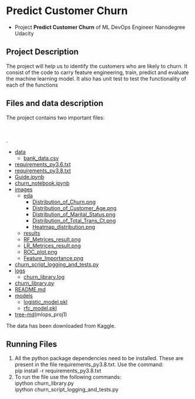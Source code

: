 # Predict Customer Churn

- Project **Predict Customer Churn** of ML DevOps Engineer Nanodegree Udacity

## Project Description
 The project will help us to identify the customers who are likely to churn. It consist of the code to carry feature engineering, train, predict and evaluate the machine learning model. It also has unit test to test the functionality of each of the functions

## Files and data description
The project contains two important files:

<br />
   
.
 * [data](./data)
   * [bank_data.csv](./data/bank_data.csv)
 * [requirements_py3.6.txt](./requirements_py3.6.txt)
 * [requirements_py3.8.txt](./requirements_py3.8.txt)
 * [Guide.ipynb](./Guide.ipynb)
 * [churn_notebook.ipynb](./churn_notebook.ipynb)
 * [images](./images)
   * [eda](./images/eda)
     * [Distribution_of_Churn.png](./images/eda/Distribution_of_Churn.png)
     * [Distribution_of_Customer_Age.png](./images/eda/Distribution_of_Customer_Age.png)
     * [Distribution_of_Marital_Status.png](./images/eda/Distribution_of_Marital_Status.png)
     * [Distribution_of_Total_Trans_Ct.png](./images/eda/Distribution_of_Total_Trans_Ct.png)
     * [Heatmap_distribution.png](./images/eda/Heatmap_distribution.png)
   * [results](./images/results)
   * [RF_Metrices_result.png](./images/results/RF_Metrices_result.png)
   * [LR_Metrices_result.png](./images/results/LR_Metrices_result.png)
   * [ROC_plot.png](./images/results/ROC_plot.png)
   * [Feature_Importance.png](./images/results/Feature_Importance.png)
 * [churn_script_logging_and_tests.py](./churn_script_logging_and_tests.py)
 * [logs](./logs)
   * [churn_library.log](./logs/churn_library.log)
 * [churn_library.py](./churn_library.py)
 * [README.md](./README.md)
 * [models](./models)
   * [logistic_model.pkl](./models/logistic_model.pkl)
   * [rfc_model.pkl](./models/rfc_model.pkl)
 * [tree-md](./tree-md)(mlops_proj1) 

The data has been downloaded from Kaggle. 
  

## Running Files
  1. All the python package dependencies need to be installed. These are present in the file requirements_py3.8.txt. Use the command:
      <br />
      pip install -r requirements_py3.8.txt
  2. To run the file use the following commands:
      <br />
       ipython churn_library.py
       <br />
       ipython churn_script_logging_and_tests.py
 



